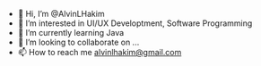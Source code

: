 - 👋 Hi, I’m @AlvinLHakim
- 👀 I’m interested in UI/UX Developtment, Software Programming
- 🌱 I’m currently learning Java
- 💞️ I’m looking to collaborate on ...
- 📫 How to reach me alvinlhakim@gmail.com

<!---
AlvinLHakim/AlvinLHakim is a ✨ special ✨ repository because its `README.md` (this file) appears on your GitHub profile.
You can click the Preview link to take a look at your changes.
--->
